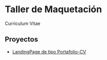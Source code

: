 # Taller de Maquetación

Curriculum Vitae


## Proyectos 

- [LandingPage de tipo Portafolio-CV](https://lucasavel.github.io/Proyecto-Curriculum/)
